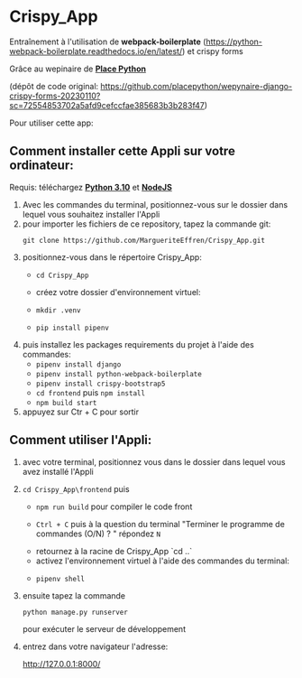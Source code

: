 # Crispy_App
Entraînement à l'utilisation de **webpack-boilerplate** (https://python-webpack-boilerplate.readthedocs.io/en/latest/) et crispy forms

Grâce au wepinaire de **[Place Python](https://placepython.fr/)**

(dépôt de code original: https://github.com/placepython/wepynaire-django-crispy-forms-20230110?sc=72554853702a5afd9cefccfae385683b3b283f47)

Pour utiliser cette app:



## Comment installer cette Appli sur votre ordinateur:
Requis: téléchargez **[Python 3.10](https://www.python.org/downloads/)** et **[NodeJS](https://nodejs.org/fr/download/)**
<ol>
  <li> Avec les commandes du terminal, positionnez-vous sur le dossier dans lequel vous souhaitez installer l'Appli</li>

  <li> pour importer les fichiers de ce repository, tapez la commande git:

`git clone https://github.com/MargueriteEffren/Crispy_App.git`</li>

  <li> positionnez-vous dans le répertoire Crispy_App:
    
- `cd Crispy_App` </li>
  
  <li>  créez votre dossier d'environnement virtuel:

- `mkdir .venv`
- `pip install pipenv`
</li>

  <li> puis installez les packages requirements du projet à l'aide des commandes:

- `pipenv install django`
- `pipenv install python-webpack-boilerplate`
- `pipenv install crispy-bootstrap5`
- `cd frontend` puis `npm install`</li>
- `npm build start`
</li>

<li> appuyez sur Ctr + C pour sortir

  </ol>


## Comment utiliser l'Appli:
<ol>
  <li> avec votre terminal, positionnez vous dans le dossier dans lequel vous avez installé l'Appli</li>
  
  <li>
    
`cd Crispy_App\frontend`
  puis  
    
- `npm run build` pour compiler le code front
  </li> 
- `Ctrl + C` puis à la question du terminal "Terminer le programme de commandes (O/N) ? " répondez `N`

  <li> retournez à la racine de Crispy_App  `cd ..`</li>

  <li> activez l'environnement virtuel à l'aide des commandes du terminal:
    
- `pipenv shell`
    
</li>
  <li> ensuite tapez la commande 

`python manage.py runserver`

pour exécuter le serveur de développement</li>

<li> entrez dans votre navigateur l'adresse:

http://127.0.0.1:8000/</li>
    </ol>

